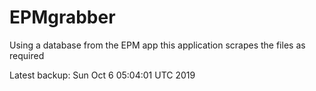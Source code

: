 # EPMgrabber
Using a database from the EPM app this application scrapes the files as required


Latest backup: Sun Oct 6 05:04:01 UTC 2019
